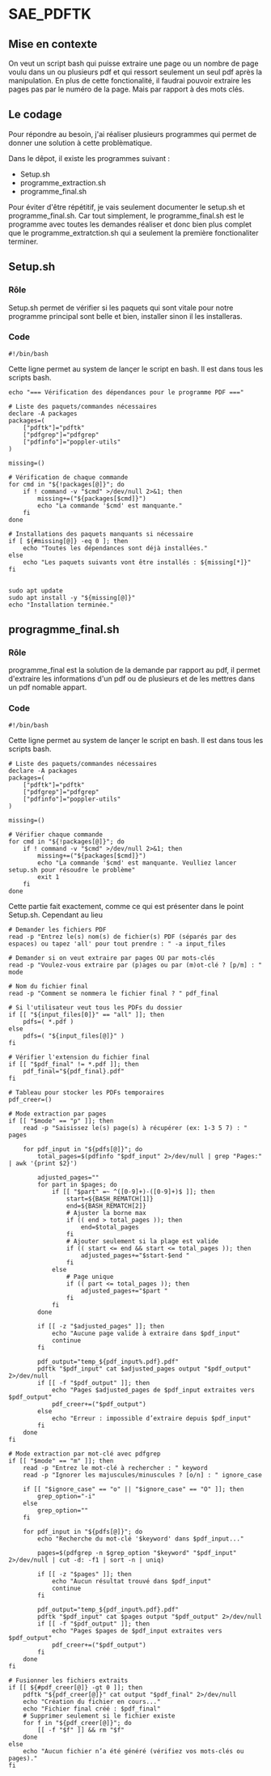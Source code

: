 # SAE_PDFTK

## Mise en contexte

On veut un script bash qui puisse extraire une page ou un nombre de page voulu dans un ou plusieurs pdf et qui ressort seulement un seul pdf après la manipulation. 
En plus de cette fonctionalité, il faudrai pouvoir extraire les pages pas par le numéro de la page. Mais par rapport à des mots clés. 

## Le codage

Pour répondre au besoin, j'ai réaliser plusieurs programmes qui permet de donner une solution à cette problèmatique. 

Dans le dêpot, il existe les programmes suivant :

- Setup.sh
- programme_extraction.sh
- programme_final.sh

Pour éviter d'être répétitif, je vais seulement documenter le setup.sh et programme_final.sh. Car tout simplement, le programme_final.sh est le programme avec toutes les demandes réaliser et donc bien plus complet que le  programme_extratction.sh qui a seulement la première fonctionaliter terminer. 

## Setup.sh 

### Rôle

Setup.sh permet de vérifier si les paquets qui sont vitale pour notre programme principal sont belle et bien, installer sinon il les installeras.

### Code 

```
#!/bin/bash
```
Cette ligne permet au system de lançer le script en bash. Il est dans tous les scripts bash. 

```
echo "=== Vérification des dépendances pour le programme PDF ==="

# Liste des paquets/commandes nécessaires
declare -A packages
packages=( 
    ["pdftk"]="pdftk"
    ["pdfgrep"]="pdfgrep"
    ["pdfinfo"]="poppler-utils"
)
```
```
missing=()

# Vérification de chaque commande
for cmd in "${!packages[@]}"; do
    if ! command -v "$cmd" >/dev/null 2>&1; then
        missing+=("${packages[$cmd]}")
        echo "La commande '$cmd' est manquante."
    fi
done
```
```
# Installations des paquets manquants si nécessaire
if [ ${#missing[@]} -eq 0 ]; then
    echo "Toutes les dépendances sont déjà installées."
else
    echo "Les paquets suivants vont être installés : ${missing[*]}"
fi
```
```

sudo apt update
sudo apt install -y "${missing[@]}"
echo "Installation terminée."

```

## progragmme_final.sh

### Rôle 

programme_final est la solution de la demande par rapport au pdf, il permet d'extraire les informations d'un pdf ou de plusieurs et de les mettres dans un pdf nomable appart. 

### Code 

```
#!/bin/bash

```

Cette ligne permet au system de lançer le script en bash. Il est dans tous les scripts bash. 

```
# Liste des paquets/commandes nécessaires
declare -A packages
packages=( 
    ["pdftk"]="pdftk"
    ["pdfgrep"]="pdfgrep"
    ["pdfinfo"]="poppler-utils"
)

missing=()

# Vérifier chaque commande
for cmd in "${!packages[@]}"; do
    if ! command -v "$cmd" >/dev/null 2>&1; then
        missing+=("${packages[$cmd]}")
        echo "La commande '$cmd' est manquante. Veulliez lancer setup.sh pour résoudre le problème"
        exit 1
    fi
done
```
Cette partie fait exactement, comme ce qui est présenter dans le point Setup.sh. Cependant au lieu 

```
# Demander les fichiers PDF
read -p "Entrez le(s) nom(s) de fichier(s) PDF (séparés par des espaces) ou tapez 'all' pour tout prendre : " -a input_files

# Demander si on veut extraire par pages OU par mots-clés
read -p "Voulez-vous extraire par (p)ages ou par (m)ot-clé ? [p/m] : " mode

# Nom du fichier final
read -p "Comment se nommera le fichier final ? " pdf_final
```
```
# Si l'utilisateur veut tous les PDFs du dossier
if [[ "${input_files[0]}" == "all" ]]; then
    pdfs=( *.pdf )
else
    pdfs=( "${input_files[@]}" )
fi
```
```
# Vérifier l'extension du fichier final
if [[ "$pdf_final" != *.pdf ]]; then
    pdf_final="${pdf_final}.pdf"
fi
```
```
# Tableau pour stocker les PDFs temporaires
pdf_creer=()
```
```
# Mode extraction par pages
if [[ "$mode" == "p" ]]; then
    read -p "Saisissez le(s) page(s) à récupérer (ex: 1-3 5 7) : " pages

    for pdf_input in "${pdfs[@]}"; do
        total_pages=$(pdfinfo "$pdf_input" 2>/dev/null | grep "Pages:" | awk '{print $2}')

        adjusted_pages=""
        for part in $pages; do
            if [[ "$part" =~ ^([0-9]+)-([0-9]+)$ ]]; then
                start=${BASH_REMATCH[1]}
                end=${BASH_REMATCH[2]}
                # Ajuster la borne max
                if (( end > total_pages )); then
                    end=$total_pages
                fi
                # Ajouter seulement si la plage est valide
                if (( start <= end && start <= total_pages )); then
                    adjusted_pages+="$start-$end "
                fi
            else
                # Page unique
                if (( part <= total_pages )); then
                    adjusted_pages+="$part "
                fi
            fi
        done

        if [[ -z "$adjusted_pages" ]]; then
            echo "Aucune page valide à extraire dans $pdf_input"
            continue
        fi

        pdf_output="temp_${pdf_input%.pdf}.pdf"
        pdftk "$pdf_input" cat $adjusted_pages output "$pdf_output" 2>/dev/null
        if [[ -f "$pdf_output" ]]; then
            echo "Pages $adjusted_pages de $pdf_input extraites vers $pdf_output"
            pdf_creer+=("$pdf_output")
        else
            echo "Erreur : impossible d’extraire depuis $pdf_input"
        fi
    done
fi
```
```
# Mode extraction par mot-clé avec pdfgrep
if [[ "$mode" == "m" ]]; then
    read -p "Entrez le mot-clé à rechercher : " keyword
    read -p "Ignorer les majuscules/minuscules ? [o/n] : " ignore_case

    if [[ "$ignore_case" == "o" || "$ignore_case" == "O" ]]; then
        grep_option="-i"
    else
        grep_option=""
    fi

    for pdf_input in "${pdfs[@]}"; do
        echo "Recherche du mot-clé '$keyword' dans $pdf_input..."

        pages=$(pdfgrep -n $grep_option "$keyword" "$pdf_input" 2>/dev/null | cut -d: -f1 | sort -n | uniq)

        if [[ -z "$pages" ]]; then
            echo "Aucun résultat trouvé dans $pdf_input"
            continue
        fi

        pdf_output="temp_${pdf_input%.pdf}.pdf"
        pdftk "$pdf_input" cat $pages output "$pdf_output" 2>/dev/null
        if [[ -f "$pdf_output" ]]; then
            echo "Pages $pages de $pdf_input extraites vers $pdf_output"
            pdf_creer+=("$pdf_output")
        fi
    done
fi
```
```
# Fusionner les fichiers extraits
if [[ ${#pdf_creer[@]} -gt 0 ]]; then
    pdftk "${pdf_creer[@]}" cat output "$pdf_final" 2>/dev/null
    echo "Création du fichier en cours..."
    echo "Fichier final créé : $pdf_final"
    # Supprimer seulement si le fichier existe
    for f in "${pdf_creer[@]}"; do
        [[ -f "$f" ]] && rm "$f"
    done
else
    echo "Aucun fichier n’a été généré (vérifiez vos mots-clés ou pages)."
fi
```

